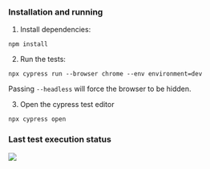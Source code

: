 ### Installation and running

1. Install dependencies:

`npm install`

2. Run the tests:

`npx cypress run --browser chrome --env environment=dev`

Passing `--headless` will force the browser to be hidden.

3. Open the cypress test editor

`npx cypress open`

### Last test execution status

<img src="https://github.com/maaaariana/pecodesoftware/workflows/PecodeSoftware-tracker-CI/badge.svg?branch=master">
